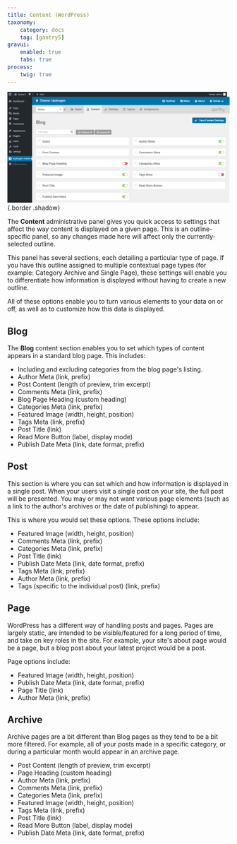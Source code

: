 ```yaml
---
title: Content (WordPress)
taxonomy:
    category: docs
    tag: [gantry5]
gravui:
    enabled: true
    tabs: true
process:
    twig: true
---
```


![Content](wp_content_panel.png) {.border .shadow}

The **Content** administrative panel gives you quick access to settings that affect the way content is displayed on a given page. This is an outline-specific panel, so any changes made here will affect only the currently-selected outline.

This panel has several sections, each detailing a particular type of page. If you have this outline assigned to multiple contextual page types (for example: Category Archive and Single Page), these settings will enable you to differentiate how information is displayed without having to create a new outline.

All of these options enable you to turn various elements to your data on or off, as well as to customize how this data is displayed.

## Blog

The **Blog** content section enables you to set which types of content appears in a standard blog page. This includes:

* Including and excluding categories from the blog page's listing.
* Author Meta (link, prefix)
* Post Content (length of preview, trim excerpt)
* Comments Meta (link, prefix)
* Blog Page Heading (custom heading)
* Categories Meta (link, prefix)
* Featured Image (width, height, position)
* Tags Meta (link, prefix)
* Post Title (link)
* Read More Button (label, display mode)
* Publish Date Meta (link, date format, prefix)

## Post

This section is where you can set which and how information is displayed in a single post. When your users visit a single post on your site, the full post will be presented. You may or may not want various page elements (such as a link to the author's archives or the date of publishing) to appear. 

This is where you would set these options. These options include:

* Featured Image (width, height, position)
* Comments Meta (link, prefix)
* Categories Meta (link, prefix)
* Post Title (link)
* Publish Date Meta (link, date format, prefix)
* Tags Meta (link, prefix)
* Author Meta (link, prefix)
* Tags (specific to the individual post) (link, prefix)

## Page

WordPress has a different way of handling posts and pages. Pages are largely static, are intended to be visible/featured for a long period of time, and take on key roles in the site. For example, your site's about page would be a page, but a blog post about your latest project would be a post.

Page options include:

* Featured Image (width, height, position)
* Publish Date Meta (link, date format, prefix)
* Page Title (link)
* Author Meta (link, prefix)

## Archive

Archive pages are a bit different than Blog pages as they tend to be a bit more filtered. For example, all of your posts made in a specific category, or during a particular month would appear in an archive page.

* Post Content (length of preview, trim excerpt)
* Page Heading (custom heading)
* Author Meta (link, prefix)
* Comments Meta (link, prefix)
* Categories Meta (link, prefix)
* Featured Image (width, height, position)
* Tags Meta (link, prefix)
* Post Title (link)
* Read More Button (label, display mode)
* Publish Date Meta (link, date format, prefix)
